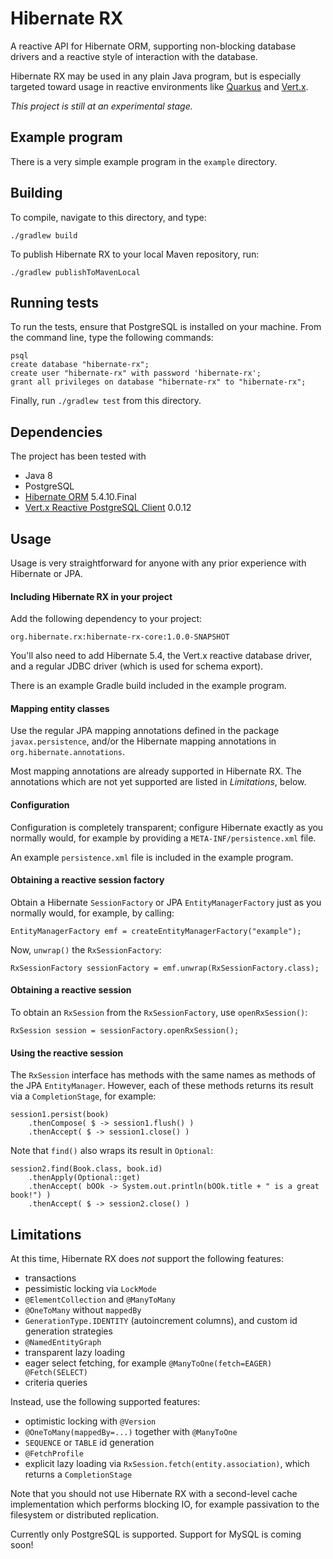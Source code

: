 # Hibernate RX

A reactive API for Hibernate ORM, supporting non-blocking database
drivers and a reactive style of interaction with the database.

Hibernate RX may be used in any plain Java program, but is especially
targeted toward usage in reactive environments like 
[Quarkus](https://quarkus.io/) and [Vert.x](https://vertx.io/).

_This project is still at an experimental stage._

## Example program

There is a very simple example program in the `example` directory.

## Building

To compile, navigate to this directory, and type:

	./gradlew build

To publish Hibernate RX to your local Maven repository, run:

	./gradlew publishToMavenLocal

## Running tests

To run the tests, ensure that PostgreSQL is installed on your machine.
From the command line, type the following commands:

	psql
	create database "hibernate-rx";
	create user "hibernate-rx" with password 'hibernate-rx';
	grant all privileges on database "hibernate-rx" to "hibernate-rx";

Finally, run `./gradlew test` from this directory.

## Dependencies

The project has been tested with

- Java 8
- PostgreSQL
- [Hibernate ORM](https://hibernate.org/orm/) 5.4.10.Final
- [Vert.x Reactive PostgreSQL Client](https://vertx.io/docs/vertx-pg-client/java/) 0.0.12

## Usage

Usage is very straightforward for anyone with any prior experience with
Hibernate or JPA. 

#### Including Hibernate RX in your project

Add the following dependency to your project:

	org.hibernate.rx:hibernate-rx-core:1.0.0-SNAPSHOT

You'll also need to add Hibernate 5.4, the Vert.x reactive database
driver, and a regular JDBC driver (which is used for schema export).

There is an example Gradle build included in the example program.

#### Mapping entity classes

Use the regular JPA mapping annotations defined in the package 
`javax.persistence`, and/or the Hibernate mapping annotations in
`org.hibernate.annotations`.

Most mapping annotations are already supported in Hibernate RX. The
annotations which are not yet supported are listed in _Limitations_,
below.

#### Configuration

Configuration is completely transparent; configure Hibernate 
exactly as you normally would, for example by providing a
`META-INF/persistence.xml` file.

An example `persistence.xml` file is included in the example program.

#### Obtaining a reactive session factory

Obtain a Hibernate `SessionFactory` or JPA `EntityManagerFactory` 
just as you normally would, for example, by calling:

	EntityManagerFactory emf = createEntityManagerFactory("example");

 Now, `unwrap()` the `RxSessionFactory`:
 
	RxSessionFactory sessionFactory = emf.unwrap(RxSessionFactory.class);

#### Obtaining a reactive session

To obtain an `RxSession` from the `RxSessionFactory`, use `openRxSession()`:

	RxSession session = sessionFactory.openRxSession();

#### Using the reactive session

The `RxSession` interface has methods with the same names as methods of the
JPA `EntityManager`. However, each of these methods returns its result via
a `CompletionStage`, for example:

	session1.persist(book)
		.thenCompose( $ -> session1.flush() )
		.thenAccept( $ -> session1.close() )

Note that `find()` also wraps its result in `Optional`:

	session2.find(Book.class, book.id)
		.thenApply(Optional::get)
		.thenAccept( bOOk -> System.out.println(bOOk.title + " is a great book!") )
		.thenAccept( $ -> session2.close() )

## Limitations

At this time, Hibernate RX does _not_ support the following features:

- transactions
- pessimistic locking via `LockMode`
- `@ElementCollection` and `@ManyToMany`
- `@OneToMany` without `mappedBy` 
- `GenerationType.IDENTITY` (autoincrement columns), and custom id 
  generation strategies
- `@NamedEntityGraph`
- transparent lazy loading
- eager select fetching, for example `@ManyToOne(fetch=EAGER) @Fetch(SELECT)`
- criteria queries

Instead, use the following supported features:

- optimistic locking with `@Version`
- `@OneToMany(mappedBy=...)` together with `@ManyToOne`
- `SEQUENCE` or `TABLE` id generation
- `@FetchProfile`
- explicit lazy loading via `RxSession.fetch(entity.association)`, which 
  returns a `CompletionStage`

Note that you should not use Hibernate RX with a second-level cache 
implementation which performs blocking IO, for example passivation to the
filesystem or distributed replication.

Currently only PostgreSQL is supported. Support for MySQL is coming soon!
